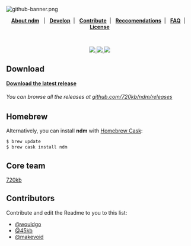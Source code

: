 ![github-banner.png](http://i.imgur.com/61OLE5Z.png)

<p align="center">
<b><a href="#installation">About ndm</a></b> &nbsp; 
  |
  &nbsp; <b><a href="">Develop</a></b>&nbsp; 
  |
  &nbsp; <b><a href="">Contribute</a></b>&nbsp; 
  |
  &nbsp; <b><a href="">Reccomendations</a></b>&nbsp; 
  |
  &nbsp; <b><a href="">FAQ</a></b>&nbsp; 
  |
  &nbsp; <b><a href="">License</a></b>
  </p>
  
  <br>

<p align="center" style="text-align:center">
<a href="https://github.com/720kb/ndm/releases" target="_blank">
<img src="https://img.shields.io/github/release/720kb/ndm.svg"/>
</a>
<a href="https://720kb.github.io/ndm/" target="_blank">
<img src="https://img.shields.io/github/downloads/720kb/ndm/total.svg"/>
</a>
<a href="https://gitter.im/720kb/ndm" target="_blank">
<img src="https://img.shields.io/gitter/room/ndm/ndm.js.svg"/>
</a>

</p>

## Download
**[Download the latest release](https://720kb.github.io/ndm)**

###### You can browse all the releases at [github.com/720kb/ndm/releases](https://github.com/720kb/ndm/releases)


## Homebrew

Alternatively, you can install **ndm** with [Homebrew Cask](https://caskroom.github.io/):

```bash
$ brew update
$ brew cask install ndm
```

## Core team

[720kb](https://720kb.net)

## Contributors

Contribute and edit the Readme to you to this list:

- [@wouldgo](https://github.com/wouldgo)
- [@45kb](https://github.com/45kb)
- [@makevoid](https://github.com/makevoid)
